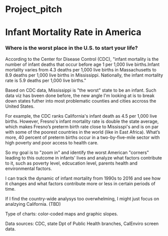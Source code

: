 # Project_pitch
# Infant Mortality Rate in America

### Where is the worst place in the U.S. to start your life?


According to the Center for Disease Control (CDC), "infant mortality is the number of infant deaths that occur before age 1 per 1,000 live births.Infant mortality varies from 4.3 deaths per 1,000 live births in Massachusetts to 8.9 deaths per 1,000 live births in Mississippi. Nationally, the infant mortality rate is 5.9 deaths per 1,000 live births."
    
Based on CDC data, Mississippi is "the worst" state to be an infant. Such data viz has bveen done before, the new angle I'm looking at is to break down states futher into most problematic counties and cities accross the United States.
    
For example, the CDC ranks California's infant death as 4.5 per 1,000 live births. However, Fresno's infant mortality rate is double the state average, which makes Fresno’s preterm birth rate close to Mississpi's and is on par with some of the poorest countries in the world (like in East Africa). What’s more, 40 percent of preterm births occur in a two-by-five-mile sector with high poverty and poor access to health care.    
    
So my goal is to "zoom in" and identify the worst American "corners" leading to this outcome in infants' lives and analyze what factors contribute to it, such as poverty level, edcucation level, parents health and environmental factors. 
    
I can track the dynamic of infant mortality from 1990s to 2016 and see how it changes and what factors contribute more or less in certain periods of time.
    
If I find the country-wide analysys too overwhelming, I might just focus on analzying California. (TBD)    
    
Type of charts: color-coded maps and graphic slopes.
    
Data sources: CDC, state Dpt of Public Health branches, CalEnviro screen data.    
        
        
